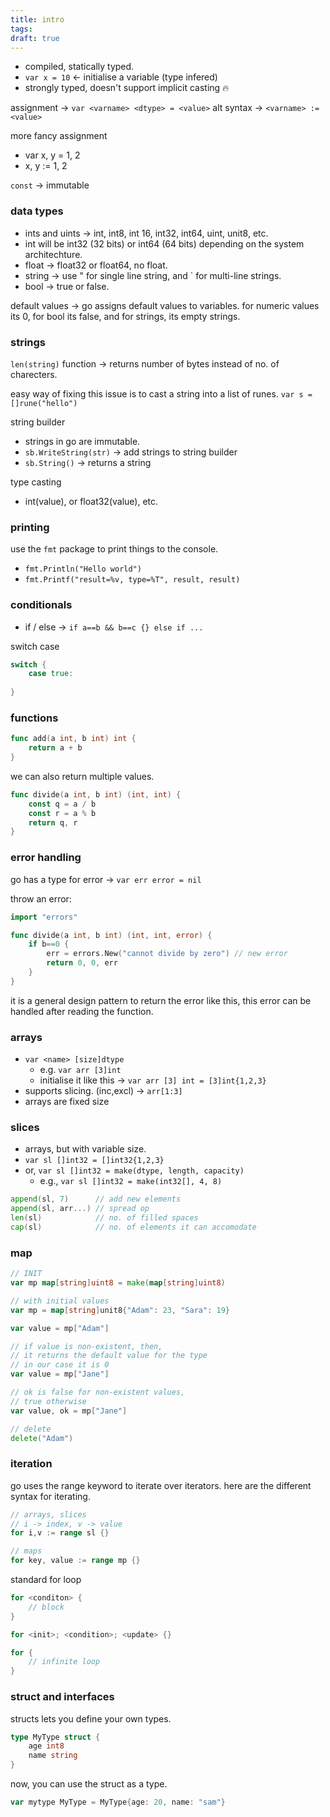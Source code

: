 ```yaml
---
title: intro
tags: 
draft: true
---
```

- compiled, statically typed.
- `var x = 10` <- initialise a variable (type infered)
- strongly typed, doesn't support implicit casting 🔥

assignment -> `var <varname> <dtype> = <value>`
alt syntax -> `<varname> := <value>`

more fancy assignment
- var x, y = 1, 2
- x, y := 1, 2

`const` -> immutable
### data types
- ints and uints -> int, int8, int 16, int32, int64, uint, unit8, etc.
- int will be int32 (32 bits) or int64 (64 bits) depending on the system architechture.
- float -> float32 or float64, no float.
- string -> use \" for single line string, and \` for multi-line strings.
- bool -> true or false.

default values -> go assigns default values to variables. for numeric values its 0, for bool its false, and for strings, its empty strings.
### strings
`len(string)` function -> returns number of bytes instead of no. of charecters.

easy way of fixing this issue is to cast a string into a list of runes.
`var s = []rune("hello")`

string builder
- strings in go are immutable.
- `sb.WriteString(str)` -> add strings to string builder
- `sb.String()` -> returns a string

type casting
- int(value), or float32(value), etc.

### printing
use the `fmt` package to print things to the console.
- `fmt.Println("Hello world")`
- `fmt.Printf("result=%v, type=%T", result, result)`
### conditionals
- if / else -> `if a==b && b==c {} else if ...`

switch case
```go
switch {
	case true:
		
}
```
### functions

```go
func add(a int, b int) int {
	return a + b
}
```

we can also return multiple values.
```go
func divide(a int, b int) (int, int) {
	const q = a / b
	const r = a % b
	return q, r
}
```


### error handling

go has a type for error -> `var err error = nil`

throw an error:
```go
import "errors"

func divide(a int, b int) (int, int, error) {
	if b==0 {
		err = errors.New("cannot divide by zero") // new error
		return 0, 0, err
	}
}
```

it is a general design pattern to return the error like this, this error can be handled after reading the function.

### arrays
- `var <name> [size]dtype`
	- e.g. `var arr [3]int`
	- initialise it like this -> `var arr [3] int = [3]int{1,2,3}`
- supports slicing. (inc,excl) -> `arr[1:3]`
- arrays are fixed size

### slices
- arrays, but with variable size.
- `var sl []int32 = []int32{1,2,3}`
- or, `var sl []int32 = make(dtype, length, capacity)`
	- e.g., `var sl []int32 = make(int32[], 4, 8)`

```go
append(sl, 7)      // add new elements
append(sl, arr...) // spread op
len(sl)            // no. of filled spaces
cap(sl)            // no. of elements it can accomodate
```

### map

```go
// INIT
var mp map[string]uint8 = make(map[string]uint8)

// with initial values
var mp = map[string]unit8{"Adam": 23, "Sara": 19}

var value = mp["Adam"]

// if value is non-existent, then,
// it returns the default value for the type
// in our case it is 0
var value = mp["Jane"]

// ok is false for non-existent values,
// true otherwise
var value, ok = mp["Jane"]

// delete
delete("Adam")
```

### iteration

go uses the range keyword to iterate over iterators. here are the different syntax for iterating.

```go
// arrays, slices
// i -> index, v -> value
for i,v := range sl {}

// maps
for key, value := range mp {}
```

standard for loop
```go
for <conditon> {
	// block
}

for <init>; <condition>; <update> {}

for {
	// infinite loop
}
```

### struct and interfaces

structs lets you define your own types.
```go
type MyType struct {
	age int8
	name string
}
```

now, you can use the struct as a type.
```go
var mytype MyType = MyType{age: 20, name: "sam"}
```